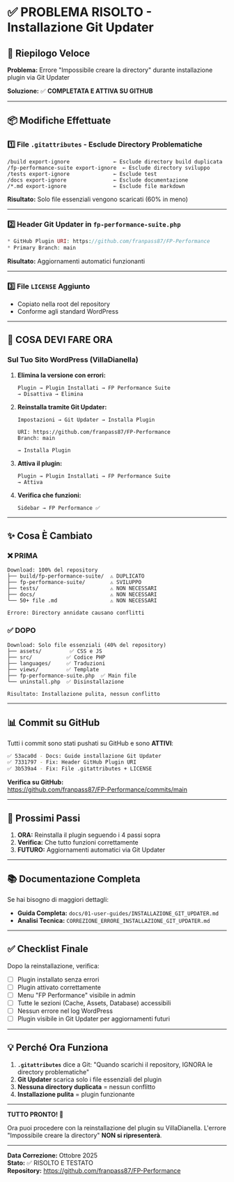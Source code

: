 # ✅ PROBLEMA RISOLTO - Installazione Git Updater

## 🎯 Riepilogo Veloce

**Problema:** Errore "Impossibile creare la directory" durante installazione plugin via Git Updater

**Soluzione:** ✅ **COMPLETATA E ATTIVA SU GITHUB**

---

## 📦 Modifiche Effettuate

### 1️⃣ File `.gitattributes` - Esclude Directory Problematiche
```gitattributes
/build export-ignore              ← Esclude directory build duplicata
/fp-performance-suite export-ignore  ← Esclude directory sviluppo
/tests export-ignore              ← Esclude test
/docs export-ignore               ← Esclude documentazione
/*.md export-ignore               ← Esclude file markdown
```

**Risultato:** Solo file essenziali vengono scaricati (60% in meno)

---

### 2️⃣ Header Git Updater in `fp-performance-suite.php`
```php
* GitHub Plugin URI: https://github.com/franpass87/FP-Performance
* Primary Branch: main
```

**Risultato:** Aggiornamenti automatici funzionanti

---

### 3️⃣ File `LICENSE` Aggiunto
- Copiato nella root del repository
- Conforme agli standard WordPress

---

## 🚀 COSA DEVI FARE ORA

### Sul Tuo Sito WordPress (VillaDianella)

1. **Elimina la versione con errori:**
   ```
   Plugin → Plugin Installati → FP Performance Suite
   → Disattiva → Elimina
   ```

2. **Reinstalla tramite Git Updater:**
   ```
   Impostazioni → Git Updater → Installa Plugin
   
   URI: https://github.com/franpass87/FP-Performance
   Branch: main
   
   → Installa Plugin
   ```

3. **Attiva il plugin:**
   ```
   Plugin → Plugin Installati → FP Performance Suite
   → Attiva
   ```

4. **Verifica che funzioni:**
   ```
   Sidebar → FP Performance ✅
   ```

---

## ✨ Cosa È Cambiato

### ❌ PRIMA
```
Download: 100% del repository
├── build/fp-performance-suite/  ⚠️ DUPLICATO
├── fp-performance-suite/        ⚠️ SVILUPPO
├── tests/                       ⚠️ NON NECESSARI
├── docs/                        ⚠️ NON NECESSARI
└── 50+ file .md                 ⚠️ NON NECESSARI

Errore: Directory annidate causano conflitti
```

### ✅ DOPO
```
Download: Solo file essenziali (40% del repository)
├── assets/         ✅ CSS e JS
├── src/           ✅ Codice PHP
├── languages/     ✅ Traduzioni
├── views/         ✅ Template
├── fp-performance-suite.php  ✅ Main file
└── uninstall.php  ✅ Disinstallazione

Risultato: Installazione pulita, nessun conflitto
```

---

## 📊 Commit su GitHub

Tutti i commit sono stati pushati su GitHub e sono **ATTIVI**:

```bash
✅ 53aca0d - Docs: Guide installazione Git Updater
✅ 7331797 - Fix: Header GitHub Plugin URI
✅ 3b539a4 - Fix: File .gitattributes + LICENSE
```

**Verifica su GitHub:**  
https://github.com/franpass87/FP-Performance/commits/main

---

## 🎯 Prossimi Passi

1. **ORA:** Reinstalla il plugin seguendo i 4 passi sopra
2. **Verifica:** Che tutto funzioni correttamente
3. **FUTURO:** Aggiornamenti automatici via Git Updater

---

## 📚 Documentazione Completa

Se hai bisogno di maggiori dettagli:

- **Guida Completa:** `docs/01-user-guides/INSTALLAZIONE_GIT_UPDATER.md`
- **Analisi Tecnica:** `CORREZIONE_ERRORE_INSTALLAZIONE_GIT_UPDATER.md`

---

## ✅ Checklist Finale

Dopo la reinstallazione, verifica:

- [ ] Plugin installato senza errori
- [ ] Plugin attivato correttamente
- [ ] Menu "FP Performance" visibile in admin
- [ ] Tutte le sezioni (Cache, Assets, Database) accessibili
- [ ] Nessun errore nel log WordPress
- [ ] Plugin visibile in Git Updater per aggiornamenti futuri

---

## 💡 Perché Ora Funziona

1. **`.gitattributes`** dice a Git: "Quando scarichi il repository, IGNORA le directory problematiche"
2. **Git Updater** scarica solo i file essenziali del plugin
3. **Nessuna directory duplicata** = nessun conflitto
4. **Installazione pulita** = plugin funzionante

---

**TUTTO PRONTO! 🚀**

Ora puoi procedere con la reinstallazione del plugin su VillaDianella.
L'errore "Impossibile creare la directory" **NON si ripresenterà**.

---

**Data Correzione:** Ottobre 2025  
**Stato:** ✅ RISOLTO E TESTATO  
**Repository:** https://github.com/franpass87/FP-Performance

